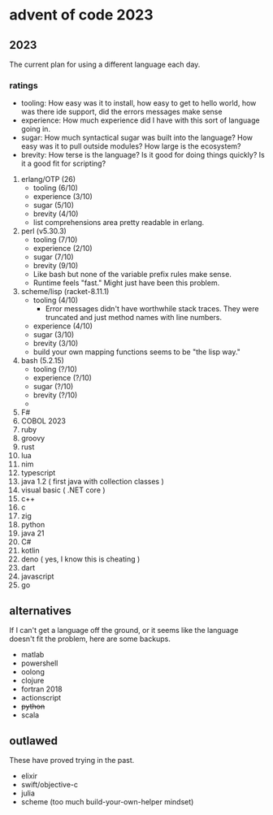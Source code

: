 # advent of code 2023

## 2023

The current plan for using a different language each day.

### ratings

- tooling: How easy was it to install, how easy to get to hello world, how was there ide support, did the errors messages make sense
- experience: How much experience did I have with this sort of language going in.
- sugar: How much syntactical sugar was built into the language? How easy was it to pull outside modules? How large is the ecosystem?
- brevity: How terse is the language? Is it good for doing things quickly? Is it a good fit for scripting?

1. erlang/OTP (26)
   - tooling (6/10)
   - experience (3/10)
   - sugar (5/10)
   - brevity (4/10)
   - list comprehensions area pretty readable in erlang.
2. perl (v5.30.3)
   - tooling (7/10)
   - experience (2/10)
   - sugar (7/10)
   - brevity (9/10)
   - Like bash but none of the variable prefix rules make sense.
   - Runtime feels "fast." Might just have been this problem.
3. scheme/lisp (racket-8.11.1)
   - tooling (4/10)
     - Error messages didn't have worthwhile stack traces. They were truncated and just method names with line numbers.
   - experience (4/10)
   - sugar (3/10)
   - brevity (3/10)
   - build your own mapping functions seems to be "the lisp way."
4. bash (5.2.15)
   - tooling (?/10)
   - experience (?/10)
   - sugar (?/10)
   - brevity (?/10)
   - 
5. F#
6. COBOL 2023
7. ruby
8. groovy
9. rust
10. lua
11. nim
12. typescript
13. java 1.2 ( first java with collection classes )
14. visual basic ( .NET core )
15. c++
16. c
17. zig
18. python
19. java 21
20. C#
21. kotlin
22. deno ( yes, I know this is cheating )
23. dart
24. javascript
25. go

## alternatives

If I can't get a language off the ground, or it seems like the language doesn't fit the problem, here are some backups.

- matlab
- powershell
- oolong
- clojure
- fortran 2018
- actionscript
- ~~python~~
- scala

## outlawed

These have proved trying in the past.

- elixir
- swift/objective-c
- julia
- scheme (too much build-your-own-helper mindset)
